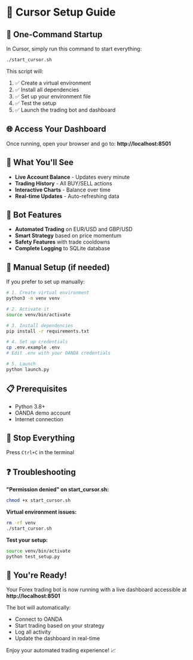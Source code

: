 # 🎯 Cursor Setup Guide

## 🚀 One-Command Startup

In Cursor, simply run this command to start everything:

```bash
./start_cursor.sh
```

This script will:
1. ✅ Create a virtual environment
2. ✅ Install all dependencies
3. ✅ Set up your environment file
4. ✅ Test the setup
5. ✅ Launch the trading bot and dashboard

## 🌐 Access Your Dashboard

Once running, open your browser and go to:
**http://localhost:8501**

## 📱 What You'll See

- **Live Account Balance** - Updates every minute
- **Trading History** - All BUY/SELL actions
- **Interactive Charts** - Balance over time
- **Real-time Updates** - Auto-refreshing data

## 🤖 Bot Features

- **Automated Trading** on EUR/USD and GBP/USD
- **Smart Strategy** based on price momentum
- **Safety Features** with trade cooldowns
- **Complete Logging** to SQLite database

## 🔧 Manual Setup (if needed)

If you prefer to set up manually:

```bash
# 1. Create virtual environment
python3 -m venv venv

# 2. Activate it
source venv/bin/activate

# 3. Install dependencies
pip install -r requirements.txt

# 4. Set up credentials
cp .env.example .env
# Edit .env with your OANDA credentials

# 5. Launch
python launch.py
```

## 📋 Prerequisites

- Python 3.8+
- OANDA demo account
- Internet connection

## 🛑 Stop Everything

Press `Ctrl+C` in the terminal

## ❓ Troubleshooting

**"Permission denied" on start_cursor.sh:**
```bash
chmod +x start_cursor.sh
```

**Virtual environment issues:**
```bash
rm -rf venv
./start_cursor.sh
```

**Test your setup:**
```bash
source venv/bin/activate
python test_setup.py
```

## 🎉 You're Ready!

Your Forex trading bot is now running with a live dashboard accessible at **http://localhost:8501**

The bot will automatically:
- Connect to OANDA
- Start trading based on your strategy
- Log all activity
- Update the dashboard in real-time

Enjoy your automated trading experience! 📈